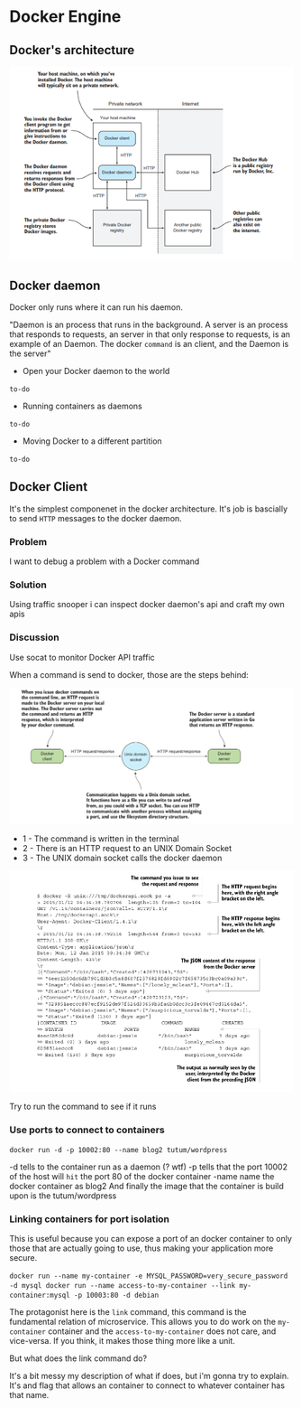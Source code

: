 # Docker Engine

## Docker's architecture

![alt text](https://github.com/PatrickSampaio/patrick-studies/blob/master/images/Screenshot%20from%202018-03-09%2009-27-01.png)

## Docker daemon

Docker only runs where it can run his daemon. 

"Daemon is an process that runs in the background. A server is an process that responds to requests, an server in that only response to requests, is an example of an Daemon. The docker `command` is an client, and the Daemon is the server"

- Open your Docker daemon to the world

`to-do`

- Running containers as daemons

`to-do`

- Moving Docker to a different partition

`to-do`

## Docker Client

It's the simplest componenet in the docker architecture. It's job is bascially to send `HTTP` messages to the docker daemon.

### Problem
I want to debug a problem with a Docker command
### Solution
Using traffic snooper i can inspect docker daemon's api and craft my own apis
### Discussion

Use socat to monitor Docker API traffic

When a command is send to docker, those are the steps behind:

![alt text](https://github.com/PatrickSampaio/patrick-studies/blob/master/images/Screenshot%20from%202018-03-10%2010-54-44.png)

- 1 - The command is written in the terminal
- 2 - There is an HTTP request to an UNIX Domain Socket
- 3 - The UNIX domain socket calls the docker daemon

![alt text](https://github.com/PatrickSampaio/patrick-studies/blob/master/images/Screenshot%20from%202018-03-10%2011-04-18.png)

Try to run the command to see if it runs

### Use ports to connect to containers

`docker run -d -p 10002:80 --name blog2 tutum/wordpress`

-d tells to the container run as a daemon (? wtf)
-p tells that the port 10002 of the host will `hit` the port 80 of the docker container
-name name the docker container as blog2
And finally the image that the container is build upon is the tutum/wordpress

### Linking containers for port isolation

This is useful because you can expose a port of an docker container to only those that are actually going to use, thus making your application more secure.

`docker run --name my-container -e MYSQL_PASSWORD=very_secure_password -d mysql
docker run --name access-to-my-container --link my-container:mysql -p 10003:80 -d debian`

The protagonist here is the `link` command, this command is the fundamental relation of microservice. This allows you to do work on the `my-container` container and the `access-to-my-container` does not care, and vice-versa. If you think, it makes those thing more like a unit.

But what does the link command do?

It's a bit messy my description of what if does, but i'm gonna try to explain. It's and flag that allows an container to connect to whatever container has that name.





